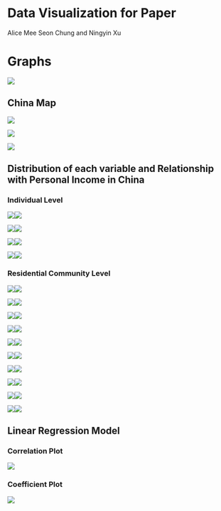 Data Visualization for Paper
================
Alice Mee Seon Chung and Ningyin Xu

# Graphs

![](Visualization_grpahs_files/figure-gfm/unnamed-chunk-1-1.png)<!-- -->

## China Map

![](Visualization_grpahs_files/figure-gfm/unnamed-chunk-2-1.png)<!-- -->

![](Visualization_grpahs_files/figure-gfm/unnamed-chunk-3-1.png)<!-- -->

![](Visualization_grpahs_files/figure-gfm/unnamed-chunk-4-1.png)<!-- -->

## Distribution of each variable and Relationship with Personal Income in China

### Individual Level

![](Visualization_grpahs_files/figure-gfm/unnamed-chunk-5-1.png)<!-- -->![](Visualization_grpahs_files/figure-gfm/unnamed-chunk-5-2.png)<!-- -->

![](Visualization_grpahs_files/figure-gfm/unnamed-chunk-6-1.png)<!-- -->![](Visualization_grpahs_files/figure-gfm/unnamed-chunk-6-2.png)<!-- -->

![](Visualization_grpahs_files/figure-gfm/unnamed-chunk-7-1.png)<!-- -->![](Visualization_grpahs_files/figure-gfm/unnamed-chunk-7-2.png)<!-- -->

![](Visualization_grpahs_files/figure-gfm/unnamed-chunk-8-1.png)<!-- -->![](Visualization_grpahs_files/figure-gfm/unnamed-chunk-8-2.png)<!-- -->

### Residential Community Level

![](Visualization_grpahs_files/figure-gfm/unnamed-chunk-9-1.png)<!-- -->![](Visualization_grpahs_files/figure-gfm/unnamed-chunk-9-2.png)<!-- -->

![](Visualization_grpahs_files/figure-gfm/unnamed-chunk-10-1.png)<!-- -->![](Visualization_grpahs_files/figure-gfm/unnamed-chunk-10-2.png)<!-- -->

![](Visualization_grpahs_files/figure-gfm/unnamed-chunk-11-1.png)<!-- -->![](Visualization_grpahs_files/figure-gfm/unnamed-chunk-11-2.png)<!-- -->

![](Visualization_grpahs_files/figure-gfm/unnamed-chunk-12-1.png)<!-- -->![](Visualization_grpahs_files/figure-gfm/unnamed-chunk-12-2.png)<!-- -->

![](Visualization_grpahs_files/figure-gfm/unnamed-chunk-13-1.png)<!-- -->![](Visualization_grpahs_files/figure-gfm/unnamed-chunk-13-2.png)<!-- -->

![](Visualization_grpahs_files/figure-gfm/unnamed-chunk-14-1.png)<!-- -->![](Visualization_grpahs_files/figure-gfm/unnamed-chunk-14-2.png)<!-- -->

![](Visualization_grpahs_files/figure-gfm/unnamed-chunk-15-1.png)<!-- -->![](Visualization_grpahs_files/figure-gfm/unnamed-chunk-15-2.png)<!-- -->

![](Visualization_grpahs_files/figure-gfm/unnamed-chunk-16-1.png)<!-- -->![](Visualization_grpahs_files/figure-gfm/unnamed-chunk-16-2.png)<!-- -->

![](Visualization_grpahs_files/figure-gfm/unnamed-chunk-17-1.png)<!-- -->![](Visualization_grpahs_files/figure-gfm/unnamed-chunk-17-2.png)<!-- -->

![](Visualization_grpahs_files/figure-gfm/unnamed-chunk-18-1.png)<!-- -->![](Visualization_grpahs_files/figure-gfm/unnamed-chunk-18-2.png)<!-- -->

## Linear Regression Model

### Correlation Plot

<img src="Visualization_grpahs_files/figure-gfm/unnamed-chunk-20-1.png" style="display: block; margin: auto auto auto 0;" />

### Coefficient Plot

<img src="Visualization_grpahs_files/figure-gfm/unnamed-chunk-21-1.png" style="display: block; margin: auto auto auto 0;" />
